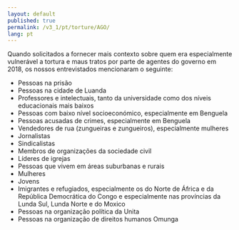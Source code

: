 ```yaml
---
layout: default
published: true
permalink: /v3_1/pt/torture/AGO/
lang: pt
---
```


Quando solicitados a fornecer mais contexto sobre quem era especialmente vulnerável a tortura e maus tratos por parte de agentes do governo em 2018, os nossos entrevistados mencionaram o seguinte:

- Pessoas na prisão
- Pessoas na cidade de Luanda
- Professores e intelectuais, tanto da universidade como dos níveis educacionais mais baixos
- Pessoas com baixo nível socioeconómico, especialmente em Benguela
- Pessoas acusadas de crimes, especialmente em Benguela
- Vendedores de rua (zungueiras e zungueiros), especialmente mulheres
- Jornalistas
- Sindicalistas
- Membros de organizações da sociedade civil
- Líderes de igrejas
- Pessoas que vivem em áreas suburbanas e rurais
- Mulheres
- Jovens
- Imigrantes e refugiados, especialmente os do Norte de África e da República Democrática do Congo e especialmente nas províncias da Lunda Sul, Lunda Norte e do Moxico
- Pessoas na organização política da Unita
- Pessoas na organização de direitos humanos Omunga

